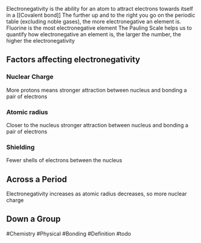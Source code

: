 Electronegativity is the ability for an atom to attract electrons towards itself in a [[Covalent bond]]
The further up and to the right you go on the periodic table (excluding noble gases), the more electronegative an element is. Fluorine is the most electronegative element
The Pauling Scale helps us to quantify how electronegative an element is, the larger the number, the higher the electronegativity
## Factors affecting electronegativity
### Nuclear Charge
More protons means stronger attraction between nucleus and bonding a pair of electrons
### Atomic radius
Closer to the nucleus stronger attraction between nucleus and bonding a pair of electrons
### Shielding
Fewer shells of electrons between the nucleus
## Across a Period
Electronegativity increases as atomic radius decreases, so more nuclear charge
## Down a Group


#Chemistry #Physical #Bonding #Definition #todo